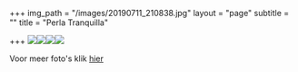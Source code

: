 +++
img_path = "/images/20190711_210838.jpg"
layout = "page"
subtitle = ""
title = "Perla Tranquilla"

+++
![](/images/000029.jpg)![](/images/000002.jpg)![](/images/CIMG9155.jpg)![](/images/000021.jpg)

Voor meer foto's klik [hier](https://photos.app.goo.gl/wiRAWTnU8Rzh6gyC6 "foto's")